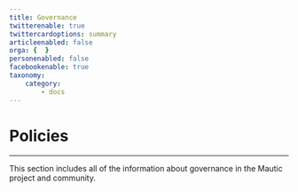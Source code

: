 ```yaml
---
title: Governance
twitterenable: true
twittercardoptions: summary
articleenabled: false
orga: {  }
personenabled: false
facebookenable: true
taxonomy:
    category:
        - docs
---
```


# Policies
---
This section includes all of the information about governance in the Mautic project and community.